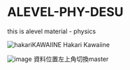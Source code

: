 # ALEVEL-PHY-DESU
this is alevel material - physics



![hakariKAWAIINE](https://github.com/user-attachments/assets/c2b3375d-ac08-4862-8107-efe55f8a9c5f)
Hakari Kawaiine



![image](https://github.com/user-attachments/assets/ede61770-a3c7-4154-bb07-31eaa4b4fe6a)
資料位置左上角切換master
